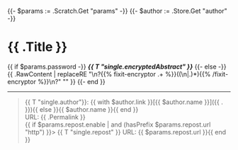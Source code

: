{{- $params := .Scratch.Get "params" -}}
{{- $author := .Store.Get "author" -}}
# {{ .Title }}

{{ if $params.password -}}
  ***{{ T "single.encryptedAbstract" }}***
{{- else -}}
  {{ .RawContent | replaceRE "\n?{{% fixit-encryptor .+ %}}((\n|.)*){{% /fixit-encryptor %}}\n?" "" }}
{{- end }}

---

> {{ T "single.author"}}: {{ with $author.link }}[{{ $author.name }}]({{ . }}){{ else }}{{ $author.name }}{{ end }}  
> URL: {{ .Permalink }}  
{{ if $params.repost.enable | and (hasPrefix $params.repost.url "http") }}> {{ T "single.repost" }} URL: {{ $params.repost.url }}{{ end }}
